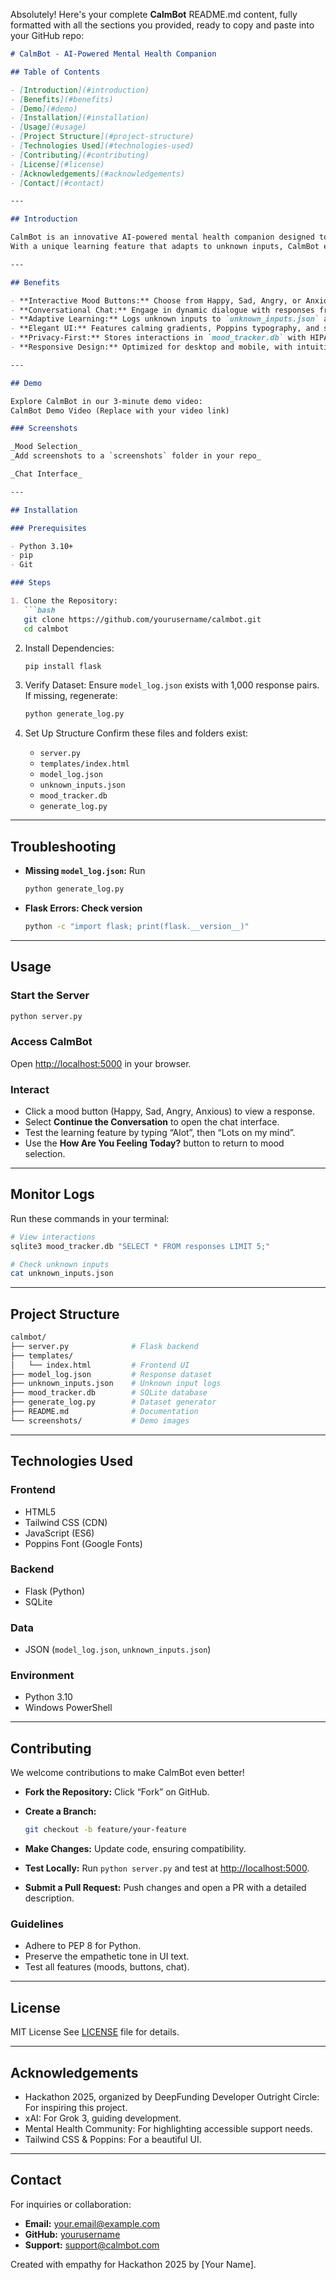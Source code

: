 Absolutely! Here's your complete **CalmBot** README.md content, fully formatted with all the sections you provided, ready to copy and paste into your GitHub repo:

````markdown
# CalmBot - AI-Powered Mental Health Companion

## Table of Contents

- [Introduction](#introduction)  
- [Benefits](#benefits)  
- [Demo](#demo)  
- [Installation](#installation)  
- [Usage](#usage)  
- [Project Structure](#project-structure)  
- [Technologies Used](#technologies-used)  
- [Contributing](#contributing)  
- [License](#license)  
- [Acknowledgements](#acknowledgements)  
- [Contact](#contact)  

---

## Introduction

CalmBot is an innovative AI-powered mental health companion designed to provide empathetic, 24/7 support for users navigating their emotional well-being. Built for Hackathon 2025, CalmBot offers a web-based interface with a soothing, user-friendly design, enabling users to express emotions through interactive buttons (Happy, Sad, Angry, Anxious) or engage in freeform conversation.  
With a unique learning feature that adapts to unknown inputs, CalmBot ensures accessibility, anonymity, and continuous improvement, addressing mental health stigma with compassion. The project leverages a Flask backend, a responsive Tailwind CSS frontend, and a SQLite database to deliver heartfelt responses tailored to users' emotional states.

---

## Benefits

- **Interactive Mood Buttons:** Choose from Happy, Sad, Angry, or Anxious to receive detailed, five-paragraph responses filled with encouragement and coping strategies.  
- **Conversational Chat:** Engage in dynamic dialogue with responses from a 1,000-entry dataset, featuring an animated chat box that appears seamlessly.  
- **Adaptive Learning:** Logs unknown inputs to `unknown_inputs.json` and confirms learning, enhancing personalization.  
- **Elegant UI:** Features calming gradients, Poppins typography, and smooth animations for a serene experience.  
- **Privacy-First:** Stores interactions in `mood_tracker.db` with HIPAA-compliant logging, ensuring user anonymity.  
- **Responsive Design:** Optimized for desktop and mobile, with intuitive navigation from mood selection to chat.

---

## Demo

Explore CalmBot in our 3-minute demo video:  
CalmBot Demo Video (Replace with your video link)  

### Screenshots

_Mood Selection_  
_Add screenshots to a `screenshots` folder in your repo_

_Chat Interface_  

---

## Installation

### Prerequisites

- Python 3.10+  
- pip  
- Git

### Steps

1. Clone the Repository:  
   ```bash
   git clone https://github.com/yourusername/calmbot.git
   cd calmbot
````

2. Install Dependencies:

   ```bash
   pip install flask
   ```

3. Verify Dataset:
   Ensure `model_log.json` exists with 1,000 response pairs. If missing, regenerate:

   ```bash
   python generate_log.py
   ```

4. Set Up Structure
   Confirm these files and folders exist:

   * `server.py`
   * `templates/index.html`
   * `model_log.json`
   * `unknown_inputs.json`
   * `mood_tracker.db`
   * `generate_log.py`

---

## Troubleshooting

* **Missing `model_log.json`:** Run

  ```bash
  python generate_log.py
  ```
* **Flask Errors: Check version**

  ```bash
  python -c "import flask; print(flask.__version__)"
  ```

---

## Usage

### Start the Server

```bash
python server.py
```

### Access CalmBot

Open [http://localhost:5000](http://localhost:5000) in your browser.

### Interact

* Click a mood button (Happy, Sad, Angry, Anxious) to view a response.
* Select **Continue the Conversation** to open the chat interface.
* Test the learning feature by typing “Alot”, then “Lots on my mind”.
* Use the **How Are You Feeling Today?** button to return to mood selection.

---

## Monitor Logs

Run these commands in your terminal:

```bash
# View interactions
sqlite3 mood_tracker.db "SELECT * FROM responses LIMIT 5;"

# Check unknown inputs
cat unknown_inputs.json
```

---

## Project Structure

```bash
calmbot/
├── server.py              # Flask backend
├── templates/
│   └── index.html         # Frontend UI
├── model_log.json         # Response dataset
├── unknown_inputs.json    # Unknown input logs
├── mood_tracker.db        # SQLite database
├── generate_log.py        # Dataset generator
├── README.md              # Documentation
└── screenshots/           # Demo images
```

---

## Technologies Used

### Frontend

* HTML5
* Tailwind CSS (CDN)
* JavaScript (ES6)
* Poppins Font (Google Fonts)

### Backend

* Flask (Python)
* SQLite

### Data

* JSON (`model_log.json`, `unknown_inputs.json`)

### Environment

* Python 3.10
* Windows PowerShell

---

## Contributing

We welcome contributions to make CalmBot even better!

* **Fork the Repository:** Click “Fork” on GitHub.

* **Create a Branch:**

  ```bash
  git checkout -b feature/your-feature
  ```

* **Make Changes:** Update code, ensuring compatibility.

* **Test Locally:** Run `python server.py` and test at [http://localhost:5000](http://localhost:5000).

* **Submit a Pull Request:** Push changes and open a PR with a detailed description.

### Guidelines

* Adhere to PEP 8 for Python.
* Preserve the empathetic tone in UI text.
* Test all features (moods, buttons, chat).

---

## License

MIT License
See [LICENSE](LICENSE) file for details.

---

## Acknowledgements

* Hackathon 2025, organized by DeepFunding Developer Outright Circle: For inspiring this project.
* xAI: For Grok 3, guiding development.
* Mental Health Community: For highlighting accessible support needs.
* Tailwind CSS & Poppins: For a beautiful UI.

---

## Contact

For inquiries or collaboration:

* **Email:** [your.email@example.com](mailto:your.email@example.com)
* **GitHub:** [yourusername](https://github.com/yourusername)
* **Support:** [support@calmbot.com](mailto:support@calmbot.com)

Created with empathy for Hackathon 2025 by \[Your Name].
